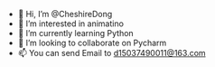 - 👋 Hi, I’m @CheshireDong
- 👀 I’m interested in animatino
- 🌱 I’m currently learning Python
- 💞️ I’m looking to collaborate on Pycharm
- 📫 You can send Email to d15037490011@163.com 

<!---
CheshireDong/CheshireDong is a ✨ special ✨ repository because its `README.md` (this file) appears on your GitHub profile.
You can click the Preview link to take a look at your changes.
--->
